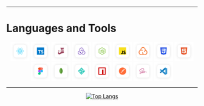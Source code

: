 

---

# Languages and Tools
<section align='center'>
  <img  width=50 src='./assets/reactjs.png' alt='imagen react' />
  <img  width=50 src='./assets/typescript.png' alt='imagen react' />
  <img  width=50 src='./assets/jest.png' alt='imagen react' />
  <img  width=50 src='./assets/redux.png' alt='imagen react' />
  <img  width=50 src='./assets/nodejs.png' alt='imagen react' />
  <img  width=50 src='./assets/js.png' alt='imagen react' />
  <img  width=50 src='./assets/Sonar.png' alt='imagen react' />
  <img  width=50 src='./assets/css.png' alt='imagen react' />
  <img  width=50 src='./assets/html5.png' alt='imagen react' />
  <img  width=50 src='./assets/figma.png' alt='imagen react' />
  <img  width=50 src='./assets/mongodb.png' alt='imagen react' />
  <img  width=50 src='./assets/netlify.png' alt='imagen react' />
  <img  width=50 src='./assets/npm.png' alt='imagen react' />
  <img  width=50 src='./assets/postman.png' alt='imagen react' />
  <img  width=50 src='./assets/sass.png' alt='imagen react' />
  <img  width=50 src='./assets/vs.png' alt='imagen react' />
<section/>
  
---

<section aling='left'>
  
[![Top Langs](https://github-readme-stats.vercel.app/api/top-langs/?username=LuisEnrDiaz&layout=compact)](https://github.com/LuisEnrDiaz/github-readme-stats)
  
<section/>
